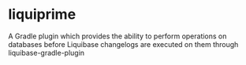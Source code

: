 # liquiprime
A Gradle plugin which provides the ability to perform operations on databases before Liquibase changelogs are executed on them through liquibase-gradle-plugin
